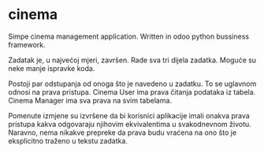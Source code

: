 # cinema
Simpe cinema management application. Written in odoo python bussiness framework.

Zadatak je, u najvećoj mjeri, završen. Rade sva tri dijela zadatka. Moguće su neke manje ispravke koda.

Postoji par odstupanja od onoga što je navedeno u zadatku. To se uglavnom odnosi na prava pristupa. Cinema User ima prava čitanja podataka iz tabela. Cinema Manager ima sva prava na svim tabelama.

Pomenute izmjene su izvršene da bi korisnici aplikacije imali onakva prava pristupa kakva odgovaraju njihovim ekvivalentima
u svakodnevnom životu. Naravno, nema nikakve prepreke da prava budu vraćena na ono što je eksplicitno traženo u tekstu zadatka.
